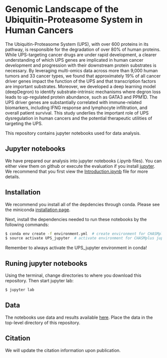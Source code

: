 # Genomic Landscape of the Ubiquitin-Proteasome System in Human Cancers

The Ubiquitin-Proteasome System (UPS), with over 600 proteins in its pathway, is responsible for the degradation of over 80% of human proteins. While UPS-targeting cancer drugs are under rapid development, a clearer understanding of which UPS genes are implicated in human cancer development and progression with their downstream protein substrates is necessary. By leveraging multi-omics data across more than 9,000 human tumors and 33 cancer types, we found that approximately 19% of all cancer driver genes impact the function of the UPS and that transcription factors are important substrates. Moreover, we developed a deep learning model (deepDegron) to identify substrate-intrinsic mechanisms where degron loss leads to up-regulated protein abundance, such as GATA3 and PPM1D. The UPS driver genes are substantially correlated with immune-related biomarkers, including IFNG response and lymphocyte infiltration, and overall patient survival. This study underlies the important role of UPS dysregulation in human cancers and the potential therapeutic utilities of targeting the UPS.

This repository contains jupyter notebooks used for data analysis.

## Jupyter notebooks

We have prepared our analysis into jupyter notebooks (.ipynb files). You can either view
them on github or execute the evaluation if you install [jupyter](http://jupyter.org/). We recommend that you first
view the [Introduction.ipynb](Introduction.ipynb) file for more details.

## Installation

We recommend you install all of the depdencies through conda. Please see the miniconda [installation page](https://conda.io/miniconda.html).

Next, install the dependencies needed to run these notebooks by the following commands:

```bash
$ conda env create -f environment.yml  # create environment for CHASMplus
$ source activate UPS_jupyter  # activate environment for CHASMplus jupyter analysis
```

Remember to always activate the UPS_jupyter environment in conda!

## Runing jupyter notebooks

Using the terminal, change directories to where you download this repository. Then start jupyter lab:

```bash
$ jupyter lab
```

## Data

The notebooks use data and results available [here]().
Place the data in the top-level directory of this repository.

## Citation

We will update the citation information upon publication. 
